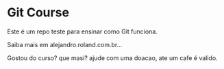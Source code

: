 # Git Course

Este é um repo teste para ensinar como Git funciona.

Saiba mais em alejandro.roland.com.br...

Gostou do curso? que masi? ajude com uma doacao, ate um cafe é valido.

